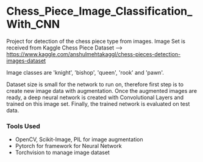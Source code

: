 # Chess_Piece_Image_Classification_With_CNN

Project for detection of the chess piece type from images. 
Image Set is received from Kaggle Chess Piece Dataset --> https://www.kaggle.com/anshulmehtakaggl/chess-pieces-detection-images-dataset

Image classes are 'knight', 'bishop', 'queen', 'rook' and 'pawn'.

Dataset size is small for the network to run on, therefore first step is to create new image data with augmentation. 
Once the augmented images are ready, a deep neural network is created with Convolutional Layers and trained on this image set. 
Finally, the trained network is evaluated on test data. 

### Tools Used
*  OpenCV, Scikit-Image, PIL for image augmentation
*  Pytorch for framework for Neural Network
*  Torchvision to manage image dataset
